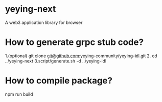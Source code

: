 # yeying-next
A web3 application library for browser

# How to generate grpc stub code?
1.(optional) git clone git@github.com:yeying-community/yeying-idl.git
2. cd ../yeying-next
3.script/generate.sh -d ../yeying-idl

# How to compile package?
npm run build

